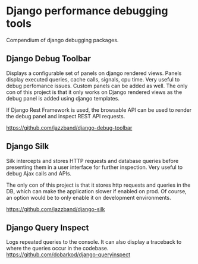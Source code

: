 # Django performance debugging tools

Compendium of django debugging packages.

## Django Debug Toolbar

Displays a configurable set of panels on django rendered views. Panels display executed queries, cache calls, signals, cpu time.
Very useful to debug perfomance issues. Custom panels can be added as well. The only con of this project is that it only works
on Django rendered views as the debug panel is added using django templates.

If Django Rest Framework is used, the browsable API can be used to render the debug panel and inspect REST API requests.

https://github.com/jazzband/django-debug-toolbar

## Django Silk

Silk intercepts and stores HTTP requests and database queries before presenting them in a user interface for further inspection. Very useful to debug Ajax calls and APIs.

The only con of this project is that it stores http requests and queries in the DB, which can make the application slower if enabled on prod. Of course, an option would be to only enable it on development environments.

https://github.com/jazzband/django-silk

## Django Query Inspect

Logs repeated queries to the console. It can also display a traceback to where the queries occur in the codebase.
https://github.com/dobarkod/django-queryinspect
